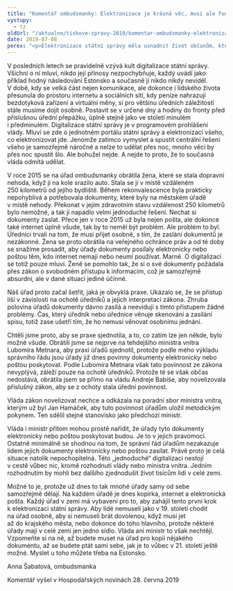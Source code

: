 ```yaml
---
title: "Komentář ombudsmanky: Elektronizace je krásná věc, musí ale fungovat"
vystupy:
  - tz
oldUrl: "/aktualne/tiskove-zpravy-2019/komentar-ombudsmanky-elektronizace-je-krasna-vec-musi-ale-fungovat"
date: 2019-07-08
perex: "<p>Elektronizace státní správy měla usnadnit život občanům, kteří jednají s úřady. Praxe ale ukazuje, že záleží hlavně na libovůli úředníků, zda lidem pomohou. </p>"
---
```


<!-- imported from the old website -->

<p>V posledních letech se pravidelně vzývá kult digitalizace státní správy. Všichni o ní mluví, nikdo její přínosy nezpochybňuje, každý uvádí jako příklad hodný následování Estonsko a současně ji nikdo nikdy neviděl. V době, kdy se velká část nejen komunikace, ale dokonce i lidského života přesunula do prostoru internetu a sociálních sítí, kdy peníze nahrazují bezdotyková zařízení a virtuální měny, si pro většinu úředních záležitostí stále musíme dojít osobně. Postavit se v určené dny a hodiny do fronty před příslušnou úřední přepážku, úplně stejně jako ve století minulém i předminulém. Digitalizace státní správy je v programovém prohlášení vlády. Mluví se zde o jednotném portálu státní správy a elektronizaci všeho, co elektronizovat jde. Jenomže zatímco vymyslet a spustit centrální řešení všeho je samozřejmě náročné a nelze to udělat přes noc, mnoho věcí by přes noc spustit šlo. Ale bohužel nejde. A nejde to proto, že to současná vláda odmítá udělat. </p> <p>V roce 2015 se na úřad ombudsmanky obrátila žena, které se stala dopravní nehoda, když ji na kole srazilo auto. Stala se jí v místě vzdáleném 250 kilometrů od jejího bydliště. Během rekonvalescence byla prakticky nepohyblivá a potřebovala dokumenty, které byly na městském úřadě v místě nehody. Překonat v jejím zdravotním stavu vzdálenost 250 kilometrů bylo nemožné, a tak ji napadlo velmi jednoduché řešení. Nechat si dokumenty zaslat. Přece jen v roce 2015 už byla nejen pošta, ale dokonce také internet úplně všude, tak by to neměl být problém. Ale problém to byl. Úředníci trvali na tom, že musí přijet osobně, s tím, že zaslání dokumentů je nezákonné. Žena se proto obrátila na veřejného ochránce práv a od té doby se snažíme prosadit, aby úřady dokumenty posílaly elektronicky nebo poštou těm, kdo internet nemají nebo neumí používat. Marně. O digitalizaci se totiž pouze mluví. Ženě se pomohlo tak, že si o své dokumenty požádala přes zákon o svobodném přístupu k informacím, což je samozřejmě absurdní, ale v dané situaci jediné účinné. </p> <p>Náš úřad proto začal šetřit, jaká je obvyklá praxe. Ukázalo se, že se přístup liší v závislosti na ochotě úředníků a jejich interpretaci zákona. Zhruba polovina úřadů dokumenty dávno zasílá a neevidují s tímto přístupem žádné problémy. Čas, který úředník nebo úřednice věnuje skenování a zasílání spisu, totiž zase ušetří tím, že ho nemusí věnovat osobnímu jednání. </p> <p>Chtěli jsme proto, aby se praxe sjednotila, a to, co zatím lze jen někde, bylo možné všude. Obrátili jsme se nejprve na tehdejšího ministra vnitra Lubomíra Metnara, aby praxi úřadů sjednotil, protože podle mého výkladu správního řádu jsou úřady již dnes povinny dokumenty elektronicky nebo poštou poskytovat. Podle Lubomíra Metnara však tato povinnost ze zákona nevyplývá, záleží pouze na ochotě úředníků. Protože té se však občas nedostává, obrátila jsem se přímo na vládu Andreje Babiše, aby novelizovala příslušný zákon, aby se z ochoty stala úřední povinnost. </p> <p>Vláda zákon novelizovat nechce a odkázala na poradní sbor ministra vnitra, kterým už byl Jan Hamáček, aby tuto povinnost úřadům uložil metodickým pokynem. Ten sdělil stejné stanovisko jako předchozí ministr. </p> <p>Vláda i ministr přitom mohou prostě nařídit, že úřady tyto dokumenty elektronicky nebo poštou poskytovat budou. Je to v jejich pravomoci. Ostatně minimálně se shodnou na tom, že správní řád úřadům nezakazuje lidem jejich dokumenty elektronicky nebo poštou zasílat. Právě proto je celá situace natolik nepochopitelná. Této „jednoduché“ digitalizaci nestojí v cestě vůbec nic, kromě rozhodnutí vlády nebo ministra vnitra. Jedním rozhodnutím by mohli bez dalšího zjednodušit život tisícům lidí v celé zemi. </p><p> Možné to je, protože už dnes to tak mnohé úřady samy od sebe samozřejmě dělají. Na každém úřadě je dnes kopírka, internet a elektronická pošta. Každý úřad v zemi má vybavení pro to, aby zahájil tento první krok k elektronizaci státní správy. Aby lidé nemuseli jako v 19. století chodit na úřad osobně, aby si nemuseli brát dovolenou, když musí jet až do krajského města, nebo dokonce do toho hlavního, protože některé úřady mají v celé zemi jen jedno sídlo. Vláda ani ministr to však nechtějí. Vzpomeňte si na ně, až budete muset na úřad pro kopii nějakého dokumentu, až se budete ptát sami sebe, jak je to vůbec v 21. století ještě možné. Myslet u toho můžete třeba na Estonsko.</p><p>Anna Šabatová, ombudsmanka</p><p>Komentář vyšel v Hospodářských novinách 28. června 2019</p>
